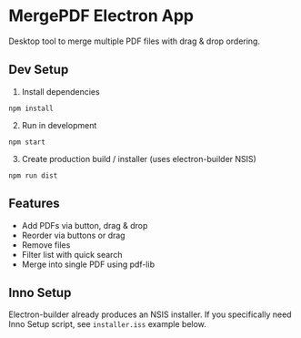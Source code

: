# MergePDF Electron App

Desktop tool to merge multiple PDF files with drag & drop ordering.

## Dev Setup

1. Install dependencies
```
npm install
```
2. Run in development
```
npm start
```
3. Create production build / installer (uses electron-builder NSIS)
```
npm run dist
```

## Features
- Add PDFs via button, drag & drop
- Reorder via buttons or drag
- Remove files
- Filter list with quick search
- Merge into single PDF using pdf-lib

## Inno Setup
Electron-builder already produces an NSIS installer. If you specifically need Inno Setup script, see `installer.iss` example below.
